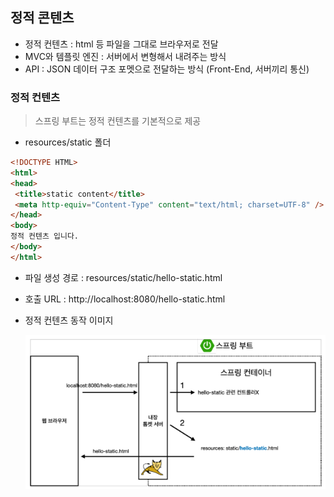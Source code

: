 ##  정적 콘텐츠

- 정적 컨텐츠 : html 등 파일을 그대로 브라우저로 전달
- MVC와 템플릿 엔진 : 서버에서 변형해서 내려주는 방식
- API : JSON 데이터 구조 포멧으로 전달하는 방식 (Front-End, 서버끼리 통신)



### 정적  컨텐츠

> 스프링 부트는 정적 컨텐츠를 기본적으로 제공

-  resources/static 폴더

```html
<!DOCTYPE HTML>
<html>
<head>
 <title>static content</title>
 <meta http-equiv="Content-Type" content="text/html; charset=UTF-8" />
</head>
<body>
정적 컨텐츠 입니다.
</body>
</html>
```

- 파일 생성 경로 : resources/static/hello-static.html

- 호출 URL : http://localhost:8080/hello-static.html

- 정적 컨텐츠 동작 이미지

  ![](./img/5_1.PNG)

